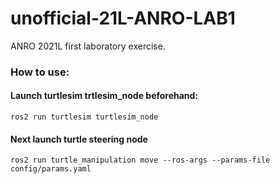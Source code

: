 # unofficial-21L-ANRO-LAB1
ANRO 2021L first laboratory exercise.

### How to use:
#### Launch turtlesim trtlesim_node beforehand:
```
ros2 run turtlesim turtlesim_node
```
#### Next launch turtle steering node
```
ros2 run turtle_manipulation move --ros-args --params-file config/params.yaml
```
